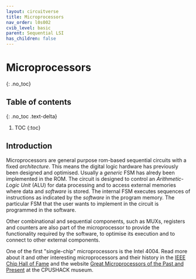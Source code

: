 ```yaml
---
layout: circuitverse
title: Microprocessors
nav_order: l0s002
cvib_level: basic
parent: Sequential LSI
has_children: false
---
```



# Microprocessors
{: .no_toc}


## Table of contents
{: .no_toc .text-delta}

1. TOC
{:toc}


## Introduction

Microprocessors are general purpose rom-based sequential circuits with a fixed *architecture*. This means the digital logic hardware has previously been designed and optimised. Usually a *generic* FSM has alredy been implemented in the ROM. The circuit is designed to control an *Arithmetic-Logic Unit* (ALU) for data processing and to access external memories where data and *software* is stored. The internal FSM executes sequences of instructions as indicated by the *software* in the program memory. The particular FSM that the user wants to implement in the circuit is programmed in the software.

Other combinational and sequential components, such as MUXs, registers and counters are also part of the microprocessor to provide the functionality required by the software, to optimise its execution and to connect to other external components.

One of the first "single-chip" microprocessors is the Intel 4004. Read more about it and other interesting microprocessors and their history in the [IEEE Chip Hall of Fame](https://spectrum.ieee.org/static/chip-hall-of-fame) and the website [Great Microprocessors of the Past and Present](http://www.cpushack.com/CPU/cpu.html) at the CPUSHACK museum.
